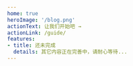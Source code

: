 ```yaml
---
home: true
heroImage: '/blog.png'
actionText: 让我们开始吧 →
actionLink: /guide/
features:
- title: 还未完成
  details: 其它内容正在完善中，请耐心等待...
---
```

